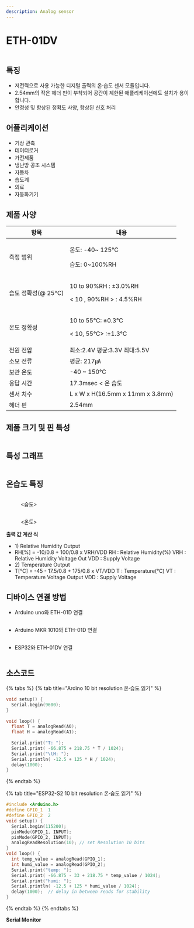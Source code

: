 ```yaml
---
description: Analog sensor
---
```


# ETH-01DV

<figure><img src="../../../.gitbook/assets/temp&#x26;humi/ETH-01DV/eth_01dv_Main_pic.jpg" alt=""><figcaption></figcaption></figure>

## 특징

* 저전력으로 사용 가능한 디지털 출력의 온·습도 센서 모듈입니다.
* 2.54mm의 작은 헤더 핀이 부착되어 공간이 제한된 애플리케이션에도 설치가 용이합니다.
* 안정성 및 향상된 정확도 사양, 향상된 신호 처리

## **어플리케이션**

* 기상 관측
* 데이터로거
* 가전제품
* 냉난방 공조 시스템
* 자동차
* 습도계
* 의료
* 자동화기기

## **제품 사양**

| 항목             | 내용                                                              |
| -------------- | --------------------------------------------------------------- |
| 측정 범위          | <p>온도: -40~ 125℃</p><p>습도: 0~100%RH</p>                         |
| 습도 정확성(@ 25°C) | <p>10 to 90%RH : ±3.0%RH</p><p>&#x3C; 10 , 90%RH > : 4.5%RH</p> |
| 온도 정확성         | <p>10 to 55°C: ±0.3°C</p><p>&#x3C; 10, 55°C> :±1.3°C</p>        |
| 전원 전압          | 최소:2.4V 평균:3.3V 최대:5.5V                                         |
| 소모 전류          | 평균: 217㎂                                                        |
| 보관 온도          | -40 \~ 150°C                                                    |
| 응답 시간          | 17.3msec < 온 습도                                                 |
| 센서 치수          | L x W x H(16.5mm x 11mm x 3.8mm)                                |
| 헤더 핀           | 2.54mm                                                          |

## **제품 크기 및 핀 특성**

<figure><img src="../../../.gitbook/assets/temp&#x26;humi/ETH-01DV/eth_01dv_Main_spec.PNG" alt=""><figcaption></figcaption></figure>

## 특성 그래프

<figure><img src="../../../.gitbook/assets/temp&#x26;humi/ETH-01DV/eth_01dv_temp_humi_spec_graph.PNG" alt=""><figcaption></figcaption></figure>

## 온습도 특징

<figure><img src="../../../.gitbook/assets/temp&#x26;humi/ETH-01DV/eth_01dv_humi_spec.PNG" alt=""><figcaption><p>&#x3C;습도></p></figcaption></figure>

<figure><img src="../../../.gitbook/assets/temp&#x26;humi/ETH-01DV/eth_01dv_temp_spec.PNG" alt=""><figcaption><p>&#x3C;온도></p></figcaption></figure>

**출력 값 계산 식**

* 1\) Relative Humidity Output
* RH\[%] = -10/0.8 + 100/0.8 x VRH/VDD RH : Relative Humidity(%) VRH : Relative Humidity Voltage Out VDD : Supply Voltage
* 2\) Temperature Output
* T\[°C] = -45 - 17.5/0.8 + 175/0.8 x VT/VDD T : Temperature(°C) VT : Temperature Voltage Output VDD : Supply Voltage

## **디바이스 연결 방법**

* Arduino uno와 ETH-01D 연결

<figure><img src="../../../.gitbook/assets/temp&#x26;humi/ETH-01DV/eth_01dv_adruino_connect.PNG" alt=""><figcaption></figcaption></figure>

* Arduino MKR 1010와 ETH-01D 연결

<figure><img src="../../../.gitbook/assets/temp&#x26;humi/ETH-01DV/eth_01dv_adruino_mkr_connect.PNG" alt=""><figcaption></figcaption></figure>

* ESP32와 ETH-01DV 연결

<figure><img src="../../../.gitbook/assets/temp&#x26;humi/ETH-01DV/eth_01dv_esp32.PNG" alt=""><figcaption></figcaption></figure>

## 소스코드

{% tabs %}
{% tab title="Ardino 10 bit resolution 온·습도 읽기" %}
```cpp
void setup() {
  Serial.begin(9600);
}
 
void loop() {
  float T = analogRead(A0);
  float H = analogRead(A1);
 
  Serial.print("T: ");
  Serial.print( -66.875 + 218.75 * T / 1024);
  Serial.print("\tH: ");
  Serial.println( -12.5 + 125 * H / 1024);
  delay(1000);
}
```
{% endtab %}

{% tab title="ESP32-S2 10 bit resolution 온·습도 읽기" %}
```cpp
#include <Arduino.h>
#define GPIO_1  1
#define GPIO_2  2
void setup() {
  Serial.begin(115200);
  pinMode(GPIO_1, INPUT); 
  pinMode(GPIO_2, INPUT); 
  analogReadResolution(10); // set Resolution 10 bits
}
void loop() {
  int temp_value = analogRead(GPIO_1);
  int humi_value = analogRead(GPIO_2);
  Serial.print("temp: ");
  Serial.print( -66.875 - 33 + 218.75 * temp_value / 1024);
  Serial.print("humi: ");
  Serial.println( -12.5 + 125 * humi_value / 1024);
  delay(1000);  // delay in between reads for stability
}

```
{% endtab %}
{% endtabs %}

**Serial Monitor**

<figure><img src="../../../.gitbook/assets/temp&#x26;humi/ETH-01DV/eth_01dv_serial_monitor.PNG" alt=""><figcaption></figcaption></figure>
